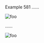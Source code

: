 Example 581
......

![foo](/url "title")

......

<p><img src="/url" alt="foo" title="title" /></p>
